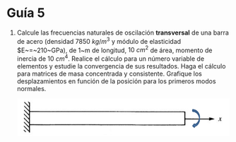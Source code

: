 # Guía 5

1. Calcule las frecuencias naturales de oscilación **transversal** de una
barra de acero (densidad $7850~kg/m^3$ y módulo de elasticidad 
$E~=~210~GPa), de 1~m de longitud, $10~cm^2$ de área, momento de inercia
de $10~cm^4$. Realice el cálculo para un número variable de
elementos y estudie la convergencia de sus resultados. Haga el cálculo
para matrices de masa concentrada y consistente. Grafique los
desplazamientos en función de la posición para los primeros modos
normales.

    ![Imagen 5-1](./img/img-5-1.png "Ejercicio 5-1")

